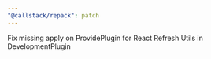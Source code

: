 ```yaml
---
"@callstack/repack": patch
---
```


Fix missing apply on ProvidePlugin for React Refresh Utils in DevelopmentPlugin
